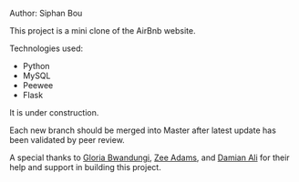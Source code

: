 Author: Siphan Bou

This project is a mini clone of the AirBnb website.

Technologies used: 
* Python
* MySQL
* Peewee
* Flask

It is under construction.

Each new branch should be merged into Master after latest update has been validated by peer review.

A special thanks to [Gloria Bwandungi](https://github.com/nappybrainiac), [Zee Adams](https://github.com/WaBlueKey), and [Damian Ali](https://github.com/DamianAli) for their help and support in building this project.
